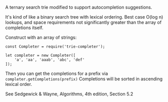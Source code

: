 A ternary search trie modified to support autocompletion suggestions.

It's kind of like a binary search tree with lexical ordering. Best case
O(log n) lookups, and space requirements not significantly greater than the
array of completions itself.

Construct with an array of strings:

    const Completer = require('trie-completer');

    let completer = new Completer([
        'a', 'aa', 'aaab', 'abc', 'def'
    ]);

Then you can get the completions for a prefix via `completer.getCompletions(prefix)`
Completions will be sorted in ascending lexical order.

See Sedgewick & Wayne, Algorithms, 4th edition, Section 5.2
